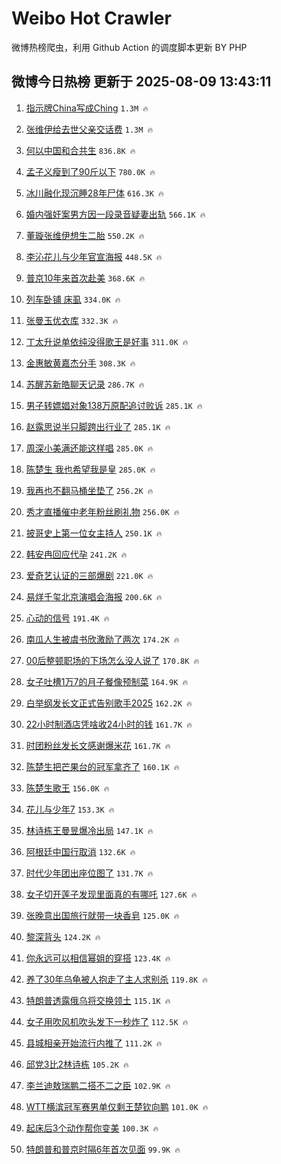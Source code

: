 # Weibo Hot Crawler 



微博热榜爬虫，利用 Github Action 的调度脚本更新 BY PHP 


## 微博今日热榜 更新于 2025-08-09 13:43:11 
1. [指示牌China写成Ching](https://s.weibo.com/weibo?q=%23%E6%8C%87%E7%A4%BA%E7%89%8CChina%E5%86%99%E6%88%90Ching%23&t=31&band_rank=1&Refer=top) `1.3M 🔥` 

1. [张维伊给去世父亲交话费](https://s.weibo.com/weibo?q=%E5%BC%A0%E7%BB%B4%E4%BC%8A%E7%BB%99%E5%8E%BB%E4%B8%96%E7%88%B6%E4%BA%B2%E4%BA%A4%E8%AF%9D%E8%B4%B9&t=31&band_rank=2&Refer=top) `1.3M 🔥` 

1. [何以中国和合共生](https://s.weibo.com/weibo?q=%23%E4%BD%95%E4%BB%A5%E4%B8%AD%E5%9B%BD%E5%92%8C%E5%90%88%E5%85%B1%E7%94%9F%23&t=31&band_rank=3&Refer=top) `836.8K 🔥` 

1. [孟子义瘦到了90斤以下](https://s.weibo.com/weibo?q=%23%E5%AD%9F%E5%AD%90%E4%B9%89%E7%98%A6%E5%88%B0%E4%BA%8690%E6%96%A4%E4%BB%A5%E4%B8%8B%23&t=31&band_rank=4&Refer=top) `780.0K 🔥` 

1. [冰川融化现沉睡28年尸体](https://s.weibo.com/weibo?q=%23%E5%86%B0%E5%B7%9D%E8%9E%8D%E5%8C%96%E7%8E%B0%E6%B2%89%E7%9D%A128%E5%B9%B4%E5%B0%B8%E4%BD%93%23&t=31&band_rank=5&Refer=top) `616.3K 🔥` 

1. [婚内强奸案男方因一段录音疑妻出轨](https://s.weibo.com/weibo?q=%23%E5%A9%9A%E5%86%85%E5%BC%BA%E5%A5%B8%E6%A1%88%E7%94%B7%E6%96%B9%E5%9B%A0%E4%B8%80%E6%AE%B5%E5%BD%95%E9%9F%B3%E7%96%91%E5%A6%BB%E5%87%BA%E8%BD%A8%23&t=31&band_rank=6&Refer=top) `566.1K 🔥` 

1. [董璇张维伊想生二胎](https://s.weibo.com/weibo?q=%23%E8%91%A3%E7%92%87%E5%BC%A0%E7%BB%B4%E4%BC%8A%E6%83%B3%E7%94%9F%E4%BA%8C%E8%83%8E%23&t=31&band_rank=7&Refer=top) `550.2K 🔥` 

1. [李沁花儿与少年官宣海报](https://s.weibo.com/weibo?q=%23%E6%9D%8E%E6%B2%81%E8%8A%B1%E5%84%BF%E4%B8%8E%E5%B0%91%E5%B9%B4%E5%AE%98%E5%AE%A3%E6%B5%B7%E6%8A%A5%23&t=31&band_rank=8&Refer=top) `448.5K 🔥` 

1. [普京10年来首次赴美](https://s.weibo.com/weibo?q=%23%E6%99%AE%E4%BA%AC10%E5%B9%B4%E6%9D%A5%E9%A6%96%E6%AC%A1%E8%B5%B4%E7%BE%8E%23&t=31&band_rank=9&Refer=top) `368.6K 🔥` 

1. [列车卧铺 床虱](https://s.weibo.com/weibo?q=%E5%88%97%E8%BD%A6%E5%8D%A7%E9%93%BA%20%E5%BA%8A%E8%99%B1&t=31&band_rank=10&Refer=top) `334.0K 🔥` 

1. [张曼玉优衣库](https://s.weibo.com/weibo?q=%E5%BC%A0%E6%9B%BC%E7%8E%89%E4%BC%98%E8%A1%A3%E5%BA%93&t=31&band_rank=11&Refer=top) `332.3K 🔥` 

1. [丁太升说单依纯没得歌王是好事](https://s.weibo.com/weibo?q=%23%E4%B8%81%E5%A4%AA%E5%8D%87%E8%AF%B4%E5%8D%95%E4%BE%9D%E7%BA%AF%E6%B2%A1%E5%BE%97%E6%AD%8C%E7%8E%8B%E6%98%AF%E5%A5%BD%E4%BA%8B%23&t=31&band_rank=12&Refer=top) `311.0K 🔥` 

1. [金惠敏黄嘉杰分手](https://s.weibo.com/weibo?q=%23%E9%87%91%E6%83%A0%E6%95%8F%E9%BB%84%E5%98%89%E6%9D%B0%E5%88%86%E6%89%8B%23&t=31&band_rank=13&Refer=top) `308.3K 🔥` 

1. [苏醒苏新皓聊天记录](https://s.weibo.com/weibo?q=%23%E8%8B%8F%E9%86%92%E8%8B%8F%E6%96%B0%E7%9A%93%E8%81%8A%E5%A4%A9%E8%AE%B0%E5%BD%95%23&t=31&band_rank=14&Refer=top) `286.7K 🔥` 

1. [男子转嫖娼对象138万原配追讨败诉](https://s.weibo.com/weibo?q=%23%E7%94%B7%E5%AD%90%E8%BD%AC%E5%AB%96%E5%A8%BC%E5%AF%B9%E8%B1%A1138%E4%B8%87%E5%8E%9F%E9%85%8D%E8%BF%BD%E8%AE%A8%E8%B4%A5%E8%AF%89%23&t=31&band_rank=15&Refer=top) `285.1K 🔥` 

1. [赵露思说半只脚跨出行业了](https://s.weibo.com/weibo?q=%23%E8%B5%B5%E9%9C%B2%E6%80%9D%E8%AF%B4%E5%8D%8A%E5%8F%AA%E8%84%9A%E8%B7%A8%E5%87%BA%E8%A1%8C%E4%B8%9A%E4%BA%86%23&t=31&band_rank=16&Refer=top) `285.1K 🔥` 

1. [周深小美满还能这样唱](https://s.weibo.com/weibo?q=%23%E5%91%A8%E6%B7%B1%E5%B0%8F%E7%BE%8E%E6%BB%A1%E8%BF%98%E8%83%BD%E8%BF%99%E6%A0%B7%E5%94%B1%23&t=31&band_rank=17&Refer=top) `285.0K 🔥` 

1. [陈楚生 我也希望我是皇](https://s.weibo.com/weibo?q=%E9%99%88%E6%A5%9A%E7%94%9F%20%E6%88%91%E4%B9%9F%E5%B8%8C%E6%9C%9B%E6%88%91%E6%98%AF%E7%9A%87&t=31&band_rank=18&Refer=top) `285.0K 🔥` 

1. [我再也不翻马桶坐垫了](https://s.weibo.com/weibo?q=%23%E6%88%91%E5%86%8D%E4%B9%9F%E4%B8%8D%E7%BF%BB%E9%A9%AC%E6%A1%B6%E5%9D%90%E5%9E%AB%E4%BA%86%23&t=31&band_rank=19&Refer=top) `256.2K 🔥` 

1. [秀才直播催中老年粉丝刷礼物](https://s.weibo.com/weibo?q=%E7%A7%80%E6%89%8D%E7%9B%B4%E6%92%AD%E5%82%AC%E4%B8%AD%E8%80%81%E5%B9%B4%E7%B2%89%E4%B8%9D%E5%88%B7%E7%A4%BC%E7%89%A9&t=31&band_rank=20&Refer=top) `256.0K 🔥` 

1. [披哥史上第一位女主持人](https://s.weibo.com/weibo?q=%E6%8A%AB%E5%93%A5%E5%8F%B2%E4%B8%8A%E7%AC%AC%E4%B8%80%E4%BD%8D%E5%A5%B3%E4%B8%BB%E6%8C%81%E4%BA%BA&t=31&band_rank=21&Refer=top) `250.1K 🔥` 

1. [韩安冉回应代孕](https://s.weibo.com/weibo?q=%23%E9%9F%A9%E5%AE%89%E5%86%89%E5%9B%9E%E5%BA%94%E4%BB%A3%E5%AD%95%23&t=31&band_rank=22&Refer=top) `241.2K 🔥` 

1. [爱奇艺认证的三部爆剧](https://s.weibo.com/weibo?q=%23%E7%88%B1%E5%A5%87%E8%89%BA%E8%AE%A4%E8%AF%81%E7%9A%84%E4%B8%89%E9%83%A8%E7%88%86%E5%89%A7%23&t=31&band_rank=23&Refer=top) `221.0K 🔥` 

1. [易烊千玺北京演唱会海报](https://s.weibo.com/weibo?q=%23%E6%98%93%E7%83%8A%E5%8D%83%E7%8E%BA%E5%8C%97%E4%BA%AC%E6%BC%94%E5%94%B1%E4%BC%9A%E6%B5%B7%E6%8A%A5%23&t=31&band_rank=24&Refer=top) `200.6K 🔥` 

1. [心动的信号](https://s.weibo.com/weibo?q=%E5%BF%83%E5%8A%A8%E7%9A%84%E4%BF%A1%E5%8F%B7&t=31&band_rank=25&Refer=top) `191.4K 🔥` 

1. [南瓜人生被虞书欣激励了两次](https://s.weibo.com/weibo?q=%E5%8D%97%E7%93%9C%E4%BA%BA%E7%94%9F%E8%A2%AB%E8%99%9E%E4%B9%A6%E6%AC%A3%E6%BF%80%E5%8A%B1%E4%BA%86%E4%B8%A4%E6%AC%A1&t=31&band_rank=26&Refer=top) `174.2K 🔥` 

1. [00后整顿职场的下场怎么没人说了](https://s.weibo.com/weibo?q=00%E5%90%8E%E6%95%B4%E9%A1%BF%E8%81%8C%E5%9C%BA%E7%9A%84%E4%B8%8B%E5%9C%BA%E6%80%8E%E4%B9%88%E6%B2%A1%E4%BA%BA%E8%AF%B4%E4%BA%86&t=31&band_rank=27&Refer=top) `170.8K 🔥` 

1. [女子吐槽1万7的月子餐像预制菜](https://s.weibo.com/weibo?q=%23%E5%A5%B3%E5%AD%90%E5%90%90%E6%A7%BD1%E4%B8%877%E7%9A%84%E6%9C%88%E5%AD%90%E9%A4%90%E5%83%8F%E9%A2%84%E5%88%B6%E8%8F%9C%23&t=31&band_rank=28&Refer=top) `164.9K 🔥` 

1. [白举纲发长文正式告别歌手2025](https://s.weibo.com/weibo?q=%E7%99%BD%E4%B8%BE%E7%BA%B2%E5%8F%91%E9%95%BF%E6%96%87%E6%AD%A3%E5%BC%8F%E5%91%8A%E5%88%AB%E6%AD%8C%E6%89%8B2025&t=31&band_rank=29&Refer=top) `162.2K 🔥` 

1. [22小时制酒店凭啥收24小时的钱](https://s.weibo.com/weibo?q=%2322%E5%B0%8F%E6%97%B6%E5%88%B6%E9%85%92%E5%BA%97%E5%87%AD%E5%95%A5%E6%94%B624%E5%B0%8F%E6%97%B6%E7%9A%84%E9%92%B1%23&t=31&band_rank=30&Refer=top) `161.7K 🔥` 

1. [时团粉丝发长文感谢爆米花](https://s.weibo.com/weibo?q=%E6%97%B6%E5%9B%A2%E7%B2%89%E4%B8%9D%E5%8F%91%E9%95%BF%E6%96%87%E6%84%9F%E8%B0%A2%E7%88%86%E7%B1%B3%E8%8A%B1&t=31&band_rank=31&Refer=top) `161.7K 🔥` 

1. [陈楚生把芒果台的冠军拿齐了](https://s.weibo.com/weibo?q=%23%E9%99%88%E6%A5%9A%E7%94%9F%E6%8A%8A%E8%8A%92%E6%9E%9C%E5%8F%B0%E7%9A%84%E5%86%A0%E5%86%9B%E6%8B%BF%E9%BD%90%E4%BA%86%23&t=31&band_rank=32&Refer=top) `160.1K 🔥` 

1. [陈楚生歌王](https://s.weibo.com/weibo?q=%23%E9%99%88%E6%A5%9A%E7%94%9F%E6%AD%8C%E7%8E%8B%23&t=31&band_rank=33&Refer=top) `156.0K 🔥` 

1. [花儿与少年7](https://s.weibo.com/weibo?q=%23%E8%8A%B1%E5%84%BF%E4%B8%8E%E5%B0%91%E5%B9%B47%23&t=31&band_rank=34&Refer=top) `153.3K 🔥` 

1. [林诗栋王曼昱爆冷出局](https://s.weibo.com/weibo?q=%23%E6%9E%97%E8%AF%97%E6%A0%8B%E7%8E%8B%E6%9B%BC%E6%98%B1%E7%88%86%E5%86%B7%E5%87%BA%E5%B1%80%23&t=31&band_rank=35&Refer=top) `147.1K 🔥` 

1. [阿根廷中国行取消](https://s.weibo.com/weibo?q=%E9%98%BF%E6%A0%B9%E5%BB%B7%E4%B8%AD%E5%9B%BD%E8%A1%8C%E5%8F%96%E6%B6%88&t=31&band_rank=36&Refer=top) `132.6K 🔥` 

1. [时代少年团出座位图了](https://s.weibo.com/weibo?q=%23%E6%97%B6%E4%BB%A3%E5%B0%91%E5%B9%B4%E5%9B%A2%E5%87%BA%E5%BA%A7%E4%BD%8D%E5%9B%BE%E4%BA%86%23&t=31&band_rank=37&Refer=top) `131.7K 🔥` 

1. [女子切开莲子发现里面真的有哪吒](https://s.weibo.com/weibo?q=%23%E5%A5%B3%E5%AD%90%E5%88%87%E5%BC%80%E8%8E%B2%E5%AD%90%E5%8F%91%E7%8E%B0%E9%87%8C%E9%9D%A2%E7%9C%9F%E7%9A%84%E6%9C%89%E5%93%AA%E5%90%92%23&t=31&band_rank=38&Refer=top) `127.6K 🔥` 

1. [张晚意出国旅行就带一块香皂](https://s.weibo.com/weibo?q=%23%E5%BC%A0%E6%99%9A%E6%84%8F%E5%87%BA%E5%9B%BD%E6%97%85%E8%A1%8C%E5%B0%B1%E5%B8%A6%E4%B8%80%E5%9D%97%E9%A6%99%E7%9A%82%23&t=31&band_rank=39&Refer=top) `125.0K 🔥` 

1. [黎深背头](https://s.weibo.com/weibo?q=%E9%BB%8E%E6%B7%B1%E8%83%8C%E5%A4%B4&t=31&band_rank=40&Refer=top) `124.2K 🔥` 

1. [你永远可以相信幂姐的穿搭](https://s.weibo.com/weibo?q=%23%E4%BD%A0%E6%B0%B8%E8%BF%9C%E5%8F%AF%E4%BB%A5%E7%9B%B8%E4%BF%A1%E5%B9%82%E5%A7%90%E7%9A%84%E7%A9%BF%E6%90%AD%23&t=31&band_rank=41&Refer=top) `123.4K 🔥` 

1. [养了30年乌龟被人抱走了主人求别杀](https://s.weibo.com/weibo?q=%23%E5%85%BB%E4%BA%8630%E5%B9%B4%E4%B9%8C%E9%BE%9F%E8%A2%AB%E4%BA%BA%E6%8A%B1%E8%B5%B0%E4%BA%86%E4%B8%BB%E4%BA%BA%E6%B1%82%E5%88%AB%E6%9D%80%23&t=31&band_rank=42&Refer=top) `119.8K 🔥` 

1. [特朗普透露俄乌将交换领土](https://s.weibo.com/weibo?q=%23%E7%89%B9%E6%9C%97%E6%99%AE%E9%80%8F%E9%9C%B2%E4%BF%84%E4%B9%8C%E5%B0%86%E4%BA%A4%E6%8D%A2%E9%A2%86%E5%9C%9F%23&t=31&band_rank=43&Refer=top) `115.1K 🔥` 

1. [女子用吹风机吹头发下一秒炸了](https://s.weibo.com/weibo?q=%23%E5%A5%B3%E5%AD%90%E7%94%A8%E5%90%B9%E9%A3%8E%E6%9C%BA%E5%90%B9%E5%A4%B4%E5%8F%91%E4%B8%8B%E4%B8%80%E7%A7%92%E7%82%B8%E4%BA%86%23&t=31&band_rank=44&Refer=top) `112.5K 🔥` 

1. [县城相亲开始流行内推了](https://s.weibo.com/weibo?q=%23%E5%8E%BF%E5%9F%8E%E7%9B%B8%E4%BA%B2%E5%BC%80%E5%A7%8B%E6%B5%81%E8%A1%8C%E5%86%85%E6%8E%A8%E4%BA%86%23&t=31&band_rank=45&Refer=top) `111.2K 🔥` 

1. [邱党3比2林诗栋](https://s.weibo.com/weibo?q=%23%E9%82%B1%E5%85%9A3%E6%AF%942%E6%9E%97%E8%AF%97%E6%A0%8B%23&t=31&band_rank=46&Refer=top) `105.2K 🔥` 

1. [李兰迪敖瑞鹏二搭不二之臣](https://s.weibo.com/weibo?q=%23%E6%9D%8E%E5%85%B0%E8%BF%AA%E6%95%96%E7%91%9E%E9%B9%8F%E4%BA%8C%E6%90%AD%E4%B8%8D%E4%BA%8C%E4%B9%8B%E8%87%A3%23&t=31&band_rank=47&Refer=top) `102.9K 🔥` 

1. [WTT横滨冠军赛男单仅剩王楚钦向鹏](https://s.weibo.com/weibo?q=%23WTT%E6%A8%AA%E6%BB%A8%E5%86%A0%E5%86%9B%E8%B5%9B%E7%94%B7%E5%8D%95%E4%BB%85%E5%89%A9%E7%8E%8B%E6%A5%9A%E9%92%A6%E5%90%91%E9%B9%8F%23&t=31&band_rank=48&Refer=top) `101.0K 🔥` 

1. [起床后3个动作帮你变美](https://s.weibo.com/weibo?q=%23%E8%B5%B7%E5%BA%8A%E5%90%8E3%E4%B8%AA%E5%8A%A8%E4%BD%9C%E5%B8%AE%E4%BD%A0%E5%8F%98%E7%BE%8E%23&t=31&band_rank=49&Refer=top) `100.3K 🔥` 

1. [特朗普和普京时隔6年首次见面](https://s.weibo.com/weibo?q=%23%E7%89%B9%E6%9C%97%E6%99%AE%E5%92%8C%E6%99%AE%E4%BA%AC%E6%97%B6%E9%9A%946%E5%B9%B4%E9%A6%96%E6%AC%A1%E8%A7%81%E9%9D%A2%23&t=31&band_rank=50&Refer=top) `99.9K 🔥` 

